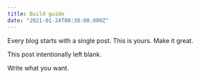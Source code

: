 ```yaml
---
title: Build guide
date: "2021-01-24T08:38:00.000Z"
---
```


Every blog starts with a single post. This is yours. Make it great.

<!-- more -->

This post intentionally left blank.

Write what you want.
